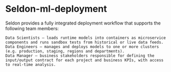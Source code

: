 # Seldon-ml-deployment

Seldon provides a fully integrated deployment workflow that supports the following team members:

    Data Scientists — loads runtime models into containers as microservice components and runs sandbox tests from historical or live data feeds.
    Data Engineers — manages and deploys models to one or more clusters (e.g. production, staging, regions and departments).
    Data Manager — business stakeholders responsible for defining the input/output contract for each project and business KPIs, with access to real-time analysis.
